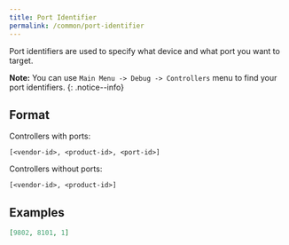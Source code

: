 ```yaml
---
title: Port Identifier
permalink: /common/port-identifier
---
```


Port identifiers are used to specify what device and what port you want to target.

**Note:** You can use `Main Menu -> Debug -> Controllers` menu to find your port identifiers.
{: .notice--info}

## Format

Controllers with ports:
~~~
[<vendor-id>, <product-id>, <port-id>]
~~~

Controllers without ports:
~~~
[<vendor-id>, <product-id>]
~~~

## Examples
~~~json
[9802, 8101, 1]
~~~